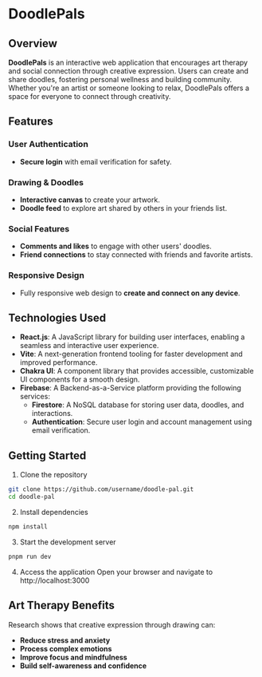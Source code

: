 # DoodlePals

## Overview

**DoodlePals** is an interactive web application that encourages art therapy and social connection through creative expression. Users can create and share doodles, fostering personal wellness and building community. Whether you're an artist or someone looking to relax, DoodlePals offers a space for everyone to connect through creativity.

## Features

### User Authentication
- **Secure login** with email verification for safety.

### Drawing & Doodles
- **Interactive canvas** to create your artwork.
- **Doodle feed** to explore art shared by others in your friends list.

### Social Features
- **Comments and likes** to engage with other users' doodles.
- **Friend connections** to stay connected with friends and favorite artists.

### Responsive Design
- Fully responsive web design to **create and connect on any device**.

## Technologies Used

- **React.js**: A JavaScript library for building user interfaces, enabling a seamless and interactive user experience.
- **Vite**: A next-generation frontend tooling for faster development and improved performance.
- **Chakra UI**: A component library that provides accessible, customizable UI components for a smooth design.
- **Firebase**: A Backend-as-a-Service platform providing the following services:
  - **Firestore**: A NoSQL database for storing user data, doodles, and interactions.
  - **Authentication**: Secure user login and account management using email verification.

## Getting Started

1. Clone the repository
```bash
git clone https://github.com/username/doodle-pal.git
cd doodle-pal
```

2. Install dependencies
```bash
npm install
```

3. Start the development server
```bash
pnpm run dev
```

4. Access the application
Open your browser and navigate to http://localhost:3000

## Art Therapy Benefits

Research shows that creative expression through drawing can:
- **Reduce stress and anxiety**
- **Process complex emotions**
- **Improve focus and mindfulness**
- **Build self-awareness and confidence**


